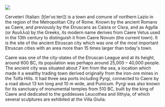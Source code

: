 <a href="https://juncture-digital.org"><img src="https://juncture-digital.org/images/ve-button.png"></a>

<param ve-config 
       title="Cerveteri" 
       author="Rachael"
       banner="https://upload.wikimedia.org/wikipedia/commons/thumb/4/48/2010-08-13_Cerveteri_Necropoli_Banditaccia_100_0359_Ingresso_2.jpg/800px-2010-08-13_Cerveteri_Necropoli_Banditaccia_100_0359_Ingresso_2.jpg" 
       layout="vertical">

Cerveteri (Italian: [tʃerˈvɛːteri]) is a town and comune of northern Lazio in the region of the Metropolitan City of Rome. Known by the ancient Romans as Caere, and previously by the Etruscans as Caisra or Cisra, and as Agylla (or Άγυλλα) by the Greeks, its modern name derives from Caere Vetus used in the 13th century to distinguish it from Caere Novum (the current town).
It is the site of the ancient Etruscan city which was one of the most important Etruscan cities with an area more than 15 times larger than today's town.


Caere was one of the city-states of the Etruscan League and at its height, around 600 BC, its population was perhaps around 25,000 – 40,000 people. The ancient city was situated about 7 km from the sea, a location which made it a wealthy trading town derived originally from the iron-ore mines in the Tolfa Hills. It had three sea ports including <span data-click-image-zoomto="97,168,352,1540"> Pyrgi, </span> connected to Caere by a road about 13 km long and 10 m wide, and Punicum. Pyrgi was also known for its sanctuary of monumental temples from 510 BC, built by the king of Caere and dedicated to the goddesses Leucothea and Ilithyia, of which several sculptures are exhibited at the Villa Giulia.
<param ve-map center="Q242505" zoom="13">
<param ve-image url="https://upload.wikimedia.org/wikipedia/commons/0/01/Banditaccia_Tomba_Dei_Capitelli.jpg">
